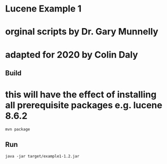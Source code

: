 # Lucene Example 1
# orginal scripts by Dr. Gary Munnelly
# adapted for 2020 by Colin Daly


## Build
# this will have the effect of installing all prerequisite packages e.g. lucene 8.6.2

```mvn package```

## Run

```java -jar target/example1-1.2.jar```


